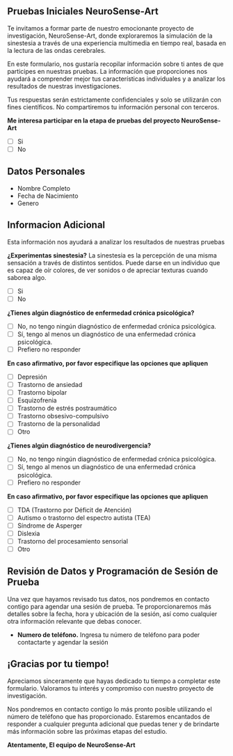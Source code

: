 ## Pruebas Iniciales NeuroSense-Art

Te invitamos a formar parte de nuestro emocionante proyecto de investigación, NeuroSense-Art, donde exploraremos la simulación de la sinestesia a través de una experiencia multimedia en tiempo real, basada en la lectura de las ondas cerebrales.

En este formulario, nos gustaría recopilar información sobre ti antes de que participes en nuestras pruebas. La información que proporciones nos ayudará a comprender mejor tus características individuales y a analizar los resultados de nuestras investigaciones.

Tus respuestas serán estrictamente confidenciales y solo se utilizarán con fines científicos. No compartiremos tu información personal con terceros.

**Me interesa participar en la etapa de pruebas del proyecto NeuroSense-Art**

- [ ] Si
- [ ] No

## Datos Personales

- Nombre Completo
- Fecha de Nacimiento
- Genero

## Informacion Adicional

Esta información nos ayudará a analizar los resultados de nuestras pruebas

**¿Experimentas sinestesia?**
La sinestesia es la percepción de una misma sensación a través de distintos sentidos. Puede darse en un individuo que es capaz de oír colores, de ver sonidos o de apreciar texturas cuando saborea algo.
- [ ] Si
- [ ] No

**¿Tienes algún diagnóstico de enfermedad crónica psicológica?**
- [ ] No, no tengo ningún diagnóstico de enfermedad crónica psicológica.
- [ ] Sí, tengo al menos un diagnóstico de una enfermedad crónica psicológica.
- [ ] Prefiero no responder

**En caso afirmativo, por favor especifique las opciones que apliquen**
- [ ] Depresión
- [ ] Trastorno de ansiedad
- [ ] Trastorno bipolar
- [ ] Esquizofrenia
- [ ] Trastorno de estrés postraumático
- [ ] Trastorno obsesivo-compulsivo
- [ ] Trastorno de la personalidad
- [ ] Otro

**¿Tienes algún diagnóstico de neurodivergencia?**
- [ ] No, no tengo ningún diagnóstico de enfermedad crónica psicológica.
- [ ] Sí, tengo al menos un diagnóstico de una enfermedad crónica psicológica.
- [ ] Prefiero no responder

**En caso afirmativo, por favor especifique las opciones que apliquen**
- [ ] TDA (Trastorno por Déficit de Atención)
- [ ] Autismo o trastorno del espectro autista (TEA)
- [ ] Síndrome de Asperger
- [ ] Dislexia
- [ ] Trastorno del procesamiento sensorial
- [ ] Otro

## Revisión de Datos y Programación de Sesión de Prueba

Una vez que hayamos revisado tus datos, nos pondremos en contacto contigo para agendar una sesión de prueba. Te proporcionaremos más detalles sobre la fecha, hora y ubicación de la sesión, así como cualquier otra información relevante que debas conocer.

- **Numero de teléfono.** Ingresa tu número de teléfono para poder contactarte y agendar la sesión

## ¡Gracias por tu tiempo!

Apreciamos sinceramente que hayas dedicado tu tiempo a completar este formulario. Valoramos tu interés y compromiso con nuestro proyecto de investigación.

Nos pondremos en contacto contigo lo más pronto posible utilizando el número de teléfono que has proporcionado. Estaremos encantados de responder a cualquier pregunta adicional que puedas tener y de brindarte más información sobre las próximas etapas del estudio.

**Atentamente, El equipo de NeuroSense-Art**